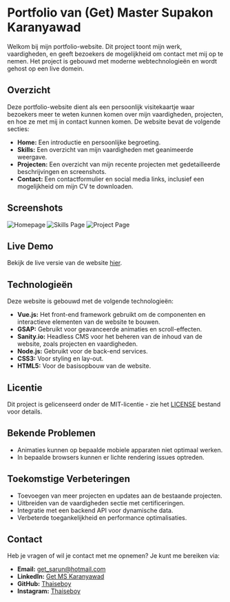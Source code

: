 # Portfolio van (Get) Master Supakon Karanyawad

Welkom bij mijn portfolio-website. Dit project toont mijn werk, vaardigheden, en geeft bezoekers de mogelijkheid om contact met mij op te nemen. Het project is gebouwd met moderne webtechnologieën en wordt gehost op een live domein.

## Overzicht
Deze portfolio-website dient als een persoonlijk visitekaartje waar bezoekers meer te weten kunnen komen over mijn vaardigheden, projecten, en hoe ze met mij in contact kunnen komen. De website bevat de volgende secties:

- **Home:** Een introductie en persoonlijke begroeting.
- **Skills:** Een overzicht van mijn vaardigheden met geanimeerde weergave.
- **Projecten:** Een overzicht van mijn recente projecten met gedetailleerde beschrijvingen en screenshots.
- **Contact:** Een contactformulier en social media links, inclusief een mogelijkheid om mijn CV te downloaden.

## Screenshots
![Homepage](screenshots/homepage.png)
![Skills Page](screenshots/skills.png)
![Project Page](screenshots/projects.png)

## Live Demo

Bekijk de live versie van de website [hier](https://thaiseboy.netlify.app/).


## Technologieën
Deze website is gebouwd met de volgende technologieën:
- **Vue.js:** Het front-end framework gebruikt om de componenten en interactieve elementen van de website te bouwen.
- **GSAP:** Gebruikt voor geavanceerde animaties en scroll-effecten.
- **Sanity.io:** Headless CMS voor het beheren van de inhoud van de website, zoals projecten en vaardigheden.
- **Node.js:** Gebruikt voor de back-end services.
- **CSS3:** Voor styling en lay-out.
- **HTML5:** Voor de basisopbouw van de website.

## Licentie
Dit project is gelicenseerd onder de MIT-licentie - zie het [LICENSE](LICENSE) bestand voor details.

## Bekende Problemen
- Animaties kunnen op bepaalde mobiele apparaten niet optimaal werken.
- In bepaalde browsers kunnen er lichte rendering issues optreden.

## Toekomstige Verbeteringen
- Toevoegen van meer projecten en updates aan de bestaande projecten.
- Uitbreiden van de vaardigheden sectie met certificeringen.
- Integratie met een backend API voor dynamische data.
- Verbeterde toegankelijkheid en performance optimalisaties.


## Contact
Heb je vragen of wil je contact met me opnemen? Je kunt me bereiken via:
- **Email:** get_sarun@hotmail.com
- **LinkedIn:** [Get MS Karanyawad](https://www.linkedin.com/in/get-ms-karanyawad)
- **GitHub:** [Thaiseboy](https://github.com/Thaiseboy)
- **Instagram:** [Thaiseboy](https://www.instagram.com/thaiseboy/)

